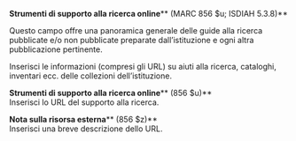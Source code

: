 **Strumenti di supporto alla ricerca online****  (MARC 856 $u; ISDIAH 5.3.8)**

Questo campo offre una panoramica generale delle guide alla ricerca pubblicate e/o non pubblicate preparate dall’istituzione e ogni altra pubblicazione pertinente. 

Inserisci le informazioni (compresi gli URL) su aiuti alla ricerca, cataloghi, inventari ecc. delle collezioni dell’istituzione.

**Strumenti di supporto alla ricerca online****  (856 $u)**  
Inserisci lo URL del supporto alla ricerca. 

**Nota sulla risorsa esterna****  (856 $z)**  
Inserisci una breve descrizione dello URL.